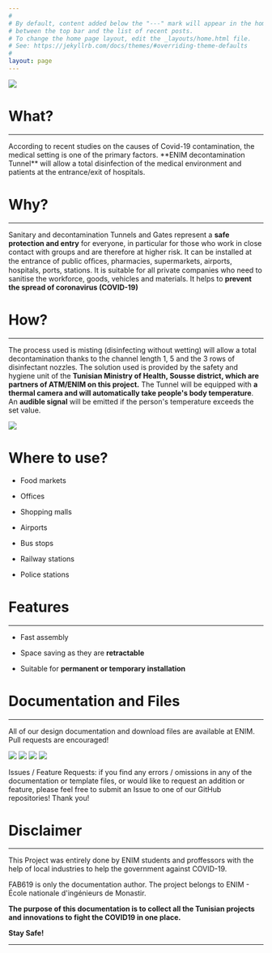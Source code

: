 ```yaml
---
#
# By default, content added below the "---" mark will appear in the home page
# between the top bar and the list of recent posts.
# To change the home page layout, edit the _layouts/home.html file.
# See: https://jekyllrb.com/docs/themes/#overriding-theme-defaults
#
layout: page
---
```


  <img src="/Disinfection-Tunnel/assets/Media/1.JPG" class="center">

# What?
<hr />
According to recent studies on the causes of Covid-19 contamination, the medical setting is one of the primary factors. **ENIM decontamination Tunnel** will allow a total disinfection of the medical environment and patients at the entrance/exit of hospitals.


# Why?
<hr />

Sanitary and decontamination Tunnels and Gates represent a **safe protection and entry** for everyone, in particular for those who work in close contact with groups and are therefore at higher risk. It can be installed at the entrance of public ofﬁces, pharmacies, supermarkets, airports, hospitals, ports, stations. It is suitable for all private companies who need to sanitise the workforce, goods, vehicles and materials. It helps to **prevent the spread of coronavirus (COVID-19)**

# How?
<hr />


The process used is misting (disinfecting without wetting) will allow a total decontamination thanks to the channel length 1, 5 and the 3 rows of disinfectant nozzles. The solution used is provided by the safety and hygiene unit of the **Tunisian Ministry of Health, Sousse district, which are partners of ATM/ENIM on this project.**
The Tunnel will be equipped with **a thermal camera and will automatically take people's body temperature**. An **audible signal** will be emitted if the person's temperature exceeds the set value.

<img src="/Disinfection-Tunnel/assets/Media/5.jpg" class="center">



# Where to use?

* Food markets

* Offices

* Shopping malls

* Airports

* Bus stops

* Railway stations

* Police stations

# Features
<hr />

* Fast assembly

* Space saving as they are **retractable**

* Suitable for **permanent or temporary installation**

# Documentation and Files
<hr />

All of our design documentation and download files are available at ENIM. Pull requests are encouraged!

<img src="/Disinfection-Tunnel/assets/Media/1.JPG" class="center">

<img src="/Disinfection-Tunnel/assets/Media/2.JPG" class="center">

<img src="/Disinfection-Tunnel/assets/Media/3.JPG" class="center">

<img src="/Disinfection-Tunnel/assets/Media/4.JPG" class="center">


Issues / Feature Requests: if you find any errors / omissions in any of the documentation or template files, or would like to request an addition or feature, please feel free to submit an Issue to one of our GitHub repositories! Thank you!


# Disclaimer
<hr />

This Project was entirely done by ENIM students and proffessors with the help of local industries to help the government against COVID-19.

FAB619 is only the documentation author. The project belongs to ENIM - École nationale d'ingénieurs de Monastir.


**The purpose of this documentation is to collect all the Tunisian projects and innovations to fight the COVID19 in one place.**

**Stay Safe!**

<hr />
